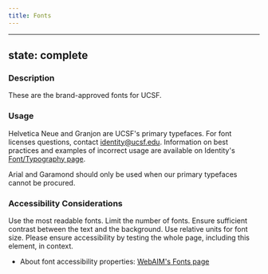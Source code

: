 ```yaml
---
title: Fonts
---
```


---
state: complete
---

### Description
These are the brand-approved fonts for UCSF.

### Usage
Helvetica Neue and Granjon are UCSF's primary typefaces. For font licenses questions, contact <a href="mailto:identity@ucsf.edu">identity@ucsf.edu</a>. Information on best practices and examples of incorrect usage are available on Identity's <a href="https://identity.ucsf.edu/brand-guide/fonts">Font/Typography page</a>.

Arial and Garamond should only be used when our primary typefaces cannot be procured.

### Accessibility Considerations
Use the most readable fonts. Limit the number of fonts. Ensure sufficient contrast between the text and the background.  Use relative units for font size. Please ensure accessibility by testing the whole page, including this element, in context.

* About font accessibility properties: <a href="http://webaim.org/techniques/fonts/">WebAIM's Fonts page</a>

<!-- ### SEO Considerations
This section is left intentionally blank and is for future consideration.

### Technical Considerations
Anything special technical-wise will be shared here. -->

